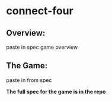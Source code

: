 # connect-four
## Overview: 
paste in spec game overview

## The Game: 
paste in from spec

**The full spec for the game is in the repo**

